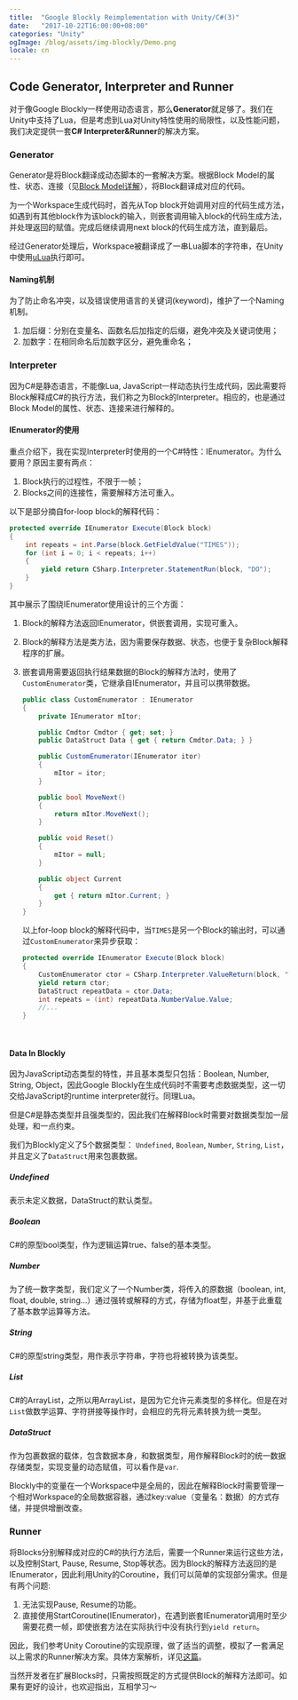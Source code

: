 ```yaml
---
title:  "Google Blockly Reimplementation with Unity/C#(3)"
date:   "2017-10-22T16:00:00+08:00"
categories: "Unity"
ogImage: /blog/assets/img-blockly/Demo.png
locale: cn
---
```


## Code Generator, Interpreter and Runner

对于像Google Blockly一样使用动态语言，那么**Generator**就足够了。我们在Unity中支持了Lua，但是考虑到Lua对Unity特性使用的局限性，以及性能问题，我们决定提供一套**C# Interpreter&Runner**的解决方案。

### Generator

Generator是将Block翻译成动态脚本的一套解决方案。根据Block Model的属性、状态、连接（见[Block Model详解]({%POST_URL%}/2017-10-14-blockly-two)），将Block翻译成对应的代码。

为一个Workspace生成代码时，首先从Top block开始调用对应的代码生成方法，如遇到有其他block作为该block的输入，则嵌套调用输入block的代码生成方法，并处理返回的赋值。完成后继续调用next block的代码生成方法，直到最后。

经过Generator处理后，Workspace被翻译成了一串Lua脚本的字符串，在Unity中使用[uLua](https://github.com/topameng/tolua)执行即可。

#### Naming机制

为了防止命名冲突，以及错误使用语言的关键词(keyword)，维护了一个Naming机制。

1. 加后缀：分别在变量名、函数名后加指定的后缀，避免冲突及关键词使用；
2. 加数字：在相同命名后加数字区分，避免重命名；



### Interpreter

因为C#是静态语言，不能像Lua, JavaScript一样动态执行生成代码，因此需要将Block解释成C#的执行方法，我们称之为Block的Interpreter。相应的，也是通过Block Model的属性、状态、连接来进行解释的。

#### IEnumerator的使用

重点介绍下，我在实现Interpreter时使用的一个C#特性：IEnumerator。为什么要用？原因主要有两点：

1. Block执行的过程性，不限于一帧；
2. Blocks之间的连接性，需要解释方法可重入。


以下是部分摘自for-loop block的解释代码：

```c#
protected override IEnumerator Execute(Block block)
{
    int repeats = int.Parse(block.GetFieldValue("TIMES"));
    for (int i = 0; i < repeats; i++)
    {
        yield return CSharp.Interpreter.StatementRun(block, "DO");
    }
}
```

其中展示了围绕IEnumerator使用设计的三个方面：

1. Block的解释方法返回IEnumerator，供嵌套调用，实现可重入。

2. Block的解释方法是类方法，因为需要保存数据、状态，也便于复杂Block解释程序的扩展。

3. 嵌套调用需要返回执行结果数据的Block的解释方法时，使用了`CustomEnumerator`类，它继承自IEnumerator，并且可以携带数据。

   ```c#
   public class CustomEnumerator : IEnumerator
   {
       private IEnumerator mItor;

       public Cmdtor Cmdtor { get; set; }
       public DataStruct Data { get { return Cmdtor.Data; } }

       public CustomEnumerator(IEnumerator itor)
       {
           mItor = itor;
       }

       public bool MoveNext()
       {
           return mItor.MoveNext();
       }

       public void Reset()
       {
           mItor = null;
       }

       public object Current
       {
           get { return mItor.Current; }
       }
   }
   ```

   以上for-loop block的解释代码中，当`TIMES`是另一个Block的输出时，可以通过`CustomEnumerator`来异步获取：

   ```c#
   protected override IEnumerator Execute(Block block)
   {
       CustomEnumerator ctor = CSharp.Interpreter.ValueReturn(block, "TIMES", new DataStruct(0));
       yield return ctor;
       DataStruct repeatData = ctor.Data;
       int repeats = (int) repeatData.NumberValue.Value;
       //...
   }
   ```

   ​

#### Data In Blockly

因为JavaScript动态类型的特性，并且基本类型只包括：Boolean, Number, String, Object，因此Google Blockly在生成代码时不需要考虑数据类型，这一切交给JavaScript的runtime interpreter就行。同理Lua。

但是C#是静态类型并且强类型的，因此我们在解释Block时需要对数据类型加一层处理，和一点约束。

我们为Blockly定义了5个数据类型： `Undefined`,  `Boolean`, `Number`, `String`, `List`，并且定义了`DataStruct`用来包裹数据。

##### Undefined

表示未定义数据，DataStruct的默认类型。

##### Boolean

C#的原型bool类型，作为逻辑运算true、false的基本类型。

##### Number

为了统一数字类型，我们定义了一个Number类，将传入的原数据（boolean, int, float, double, string…）通过强转或解释的方式，存储为float型，并基于此重载了基本数学运算等方法。

##### String

C#的原型string类型，用作表示字符串，字符也将被转换为该类型。

##### List

C#的ArrayList，之所以用ArrayList，是因为它允许元素类型的多样化。但是在对`List`做数学运算、字符拼接等操作时，会相应的先将元素转换为统一类型。

##### DataStruct

作为包裹数据的载体，包含数据本身，和数据类型，用作解释Block时的统一数据存储类型，实现变量的动态赋值，可以看作是`var`.

Blockly中的变量在一个Workspace中是全局的，因此在解释Block时需要管理一个相对Workspace的全局数据容器，通过key:value（变量名：数据）的方式存储，并提供增删改查。

### Runner

将Blocks分别解释成对应的C#的执行方法后，需要一个Runner来运行这些方法，以及控制Start, Pause, Resume, Stop等状态。因为Block的解释方法返回的是IEnumerator，因此利用Unity的Coroutine，我们可以简单的实现部分需求。但是有两个问题:

1. 无法实现Pause, Resume的功能。
2. 直接使用StartCoroutine(IEnumerator)，在遇到嵌套IEnumerator调用时至少需要花费一帧，即使嵌套方法在实际执行中没有执行到`yield return`。

因此，我们参考Unity Coroutine的实现原理，做了适当的调整，模拟了一套满足以上需求的Runner解决方案。具体方案解析，详见[这篇]({%POST_URL%}/2017-10-30-nested-ienumerator)。



当然开发者在扩展Blocks时，只需按照既定的方式提供Block的解释方法即可。如果有更好的设计，也欢迎指出，互相学习～